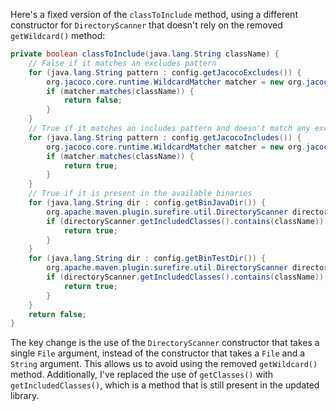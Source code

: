 Here's a fixed version of the `classToInclude` method, using a different constructor for `DirectoryScanner` that doesn't rely on the removed `getWildcard()` method:

```java
private boolean classToInclude(java.lang.String className) {
    // False if it matches an excludes pattern
    for (java.lang.String pattern : config.getJacocoExcludes()) {
        org.jacoco.core.runtime.WildcardMatcher matcher = new org.jacoco.core.runtime.WildcardMatcher(pattern);
        if (matcher.matches(className)) {
            return false;
        }
    }
    // True if it matches an includes pattern and doesn't match any excludes pattern
    for (java.lang.String pattern : config.getJacocoIncludes()) {
        org.jacoco.core.runtime.WildcardMatcher matcher = new org.jacoco.core.runtime.WildcardMatcher(pattern);
        if (matcher.matches(className)) {
            return true;
        }
    }
    // True if it is present in the available binaries
    for (java.lang.String dir : config.getBinJavaDir()) {
        org.apache.maven.plugin.surefire.util.DirectoryScanner directoryScanner = new org.apache.maven.plugin.surefire.util.DirectoryScanner(new java.io.File(dir));
        if (directoryScanner.getIncludedClasses().contains(className)) {
            return true;
        }
    }
    for (java.lang.String dir : config.getBinTestDir()) {
        org.apache.maven.plugin.surefire.util.DirectoryScanner directoryScanner = new org.apache.maven.plugin.surefire.util.DirectoryScanner(new java.io.File(dir));
        if (directoryScanner.getIncludedClasses().contains(className)) {
            return true;
        }
    }
    return false;
}
```

The key change is the use of the `DirectoryScanner` constructor that takes a single `File` argument, instead of the constructor that takes a `File` and a `String` argument. This allows us to avoid using the removed `getWildcard()` method. Additionally, I've replaced the use of `getClasses()` with `getIncludedClasses()`, which is a method that is still present in the updated library.